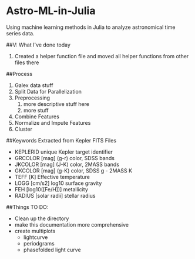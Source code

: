 Astro-ML-in-Julia
=================

Using machine learning methods in Julia to analyze astronomical time series data.

##V: What I've done today
1. Created a helper function file and moved all helper functions from other files there

##Process
1. Galex data stuff
1. Split Data for Parallelization
1. Preprocessing
    1. more descriptive stuff here
    1. more stuff
1. Combine Features
1. Normalize and Impute Features
1. Cluster

##Keywords Extracted from Kepler FITS Files

- KEPLERID unique Kepler target identifier
- GRCOLOR [mag] \(g-r) color, SDSS bands
- JKCOLOR [mag] \(J-K) color, 2MASS bands
- GKCOLOR [mag] \(g-K) color, SDSS g - 2MASS K
- TEFF [K] Effective temperature
- LOGG [cm/s2] log10 surface gravity
- FEH [log10([Fe/H])] metallicity
- RADIUS [solar radii] stellar radius

##Things TO DO:
- Clean up the directory
- make this documentation more comprehensive
- create multiplots
    - lightcurve
    - periodgrams
    - phasefolded light curve
